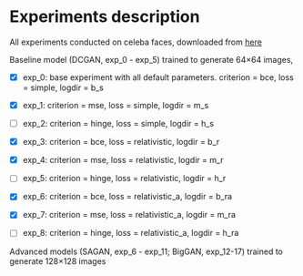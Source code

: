 # Experiments description

All experiments conducted on celeba faces, downloaded from 
[here](https://drive.google.com/drive/folders/0B7EVK8r0v71pTUZsaXdaSnZBZzg)

Baseline model (DCGAN, exp_0 - exp_5) trained to generate 64×64 images, 

- [x] exp_0: base experiment with all default parameters. 
criterion = bce, loss = simple, logdir = b_s
- [x] exp_1: criterion = mse, loss = simple, logdir = m_s
- [ ] exp_2: criterion = hinge, loss = simple, logdir = h_s

- [x] exp_3: criterion = bce, loss = relativistic, logdir = b_r
- [x] exp_4: criterion = mse, loss = relativistic, logdir = m_r
- [ ] exp_5: criterion = hinge, loss = relativistic, logdir = h_r
- [x] exp_6: criterion = bce, loss = relativistic_a, logdir = b_ra
- [x] exp_7: criterion = mse, loss = relativistic_a, logdir = m_ra
- [ ] exp_8: criterion = hinge, loss = relativistic_a, logdir = h_ra

Advanced models (SAGAN, exp_6 - exp_11; BigGAN, exp_12-17) 
trained to generate 128×128 images
